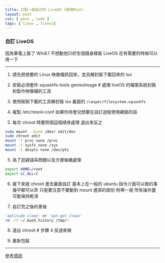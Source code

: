 ```yaml
---
title: 訂製一個自己的 LiveOS (使用Mint)
layout: post
css: [ post , code ]
tags: [ linux , liveos]
---
```


### 自訂 LiveOS
因為筆電上裝了 Win8.1 不想動他只好生個隨身碟裝 LiveOS 在有需要的時候可以用一下


***

1.  請先把想要的 Linux 映像檔抓回來，並且解封裝下載回來的 iso

2. 安裝必須套件 squashfs-tools genisoimage  # 處理 liveOS 的檔案系統封裝和製作映像檔的工具

3. 使用剛剛下載的工具解封裝 iso 裏面的 `/casper/filesystem.squashfs`

3. 複製 /etc/resolv.conf 如果你待會兒想要在自訂過程使用網路的話

4. 每次 chroot 時要照個這個順序處理 退出來反之

```bash
sudo mount --bind /dev/ edit/dev
sudo chroot edit
mount -t proc none /proc
mount -t sysfs none /sys
mount -t devpts none /dev/pts
```

5. 為了迴避語系問題以及方便後續處理

```bash
export HOME=/root
export LC_ALL=C
```

6. 接下來就 chroot 進去裏面自訂
    基本上在一般的 ubuntu 指令介面可以做的事幾乎都可以弄
    只是要注意不要動到 mount 進來的部份
    附帶一提 所有操作盡可能保持乾淨

7. 自訂完之後的善後

```bash
'aptitude clean' or 'apt-get clean'
rm -rf ~/.bash_history /tmp/*
```

8. 退出 chroot # 步驟 4 反過來做

9. 重新包裝



***

[參考資訊](https://help.ubuntu.com/community/LiveCDCustomization)
